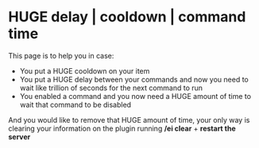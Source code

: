 # HUGE delay | cooldown | command time

This page is to help you in case:

* You put a HUGE cooldown on your item
* You put a HUGE delay between your commands and now you need to wait like trillion of seconds for the next command to run
* You enabled a command and you now need a HUGE amount of time to wait that command to be disabled

And you would like to remove that HUGE amount of time, your only way is clearing your information on the plugin running **/ei clear** + **restart the server**
